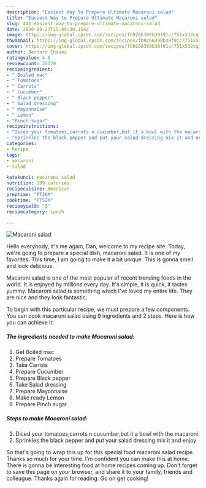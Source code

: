 ```yaml
---
description: "Easiest Way to Prepare Ultimate Macaroni salad"
title: "Easiest Way to Prepare Ultimate Macaroni salad"
slug: 441-easiest-way-to-prepare-ultimate-macaroni-salad
date: 2020-09-27T15:49:30.154Z
image: https://img-global.cpcdn.com/recipes/fb9266398b38f91c/751x532cq70/macaroni-salad-recipe-main-photo.jpg
thumbnail: https://img-global.cpcdn.com/recipes/fb9266398b38f91c/751x532cq70/macaroni-salad-recipe-main-photo.jpg
cover: https://img-global.cpcdn.com/recipes/fb9266398b38f91c/751x532cq70/macaroni-salad-recipe-main-photo.jpg
author: Bernard Chavez
ratingvalue: 4.6
reviewcount: 35570
recipeingredient:
- " Boiled mac"
- " Tomatoes"
- " Carrots"
- " Cucumber"
- " Black pepper"
- " Salad dressing"
- " Mayonnaise"
- " Lemon"
- "Pinch sugar"
recipeinstructions:
- "Diced your tomatoes,carrots n cucumber,but it a bowl with the macaroni"
- "Sprinkles the black pepper and put your salad dressing mix it and enjoy"
categories:
- Recipe
tags:
- macaroni
- salad

katakunci: macaroni salad 
nutrition: 199 calories
recipecuisine: American
preptime: "PT26M"
cooktime: "PT52M"
recipeyield: "3"
recipecategory: Lunch

---
```



![Macaroni salad](https://img-global.cpcdn.com/recipes/fb9266398b38f91c/751x532cq70/macaroni-salad-recipe-main-photo.jpg)

Hello everybody, it's me again, Dan, welcome to my recipe site. Today, we're going to prepare a special dish, macaroni salad. It is one of my favorites. This time, I am going to make it a bit unique. This is gonna smell and look delicious.



Macaroni salad is one of the most popular of recent trending foods in the world. It is enjoyed by millions every day. It's simple, it is quick, it tastes yummy. Macaroni salad is something which I've loved my entire life. They are nice and they look fantastic.


To begin with this particular recipe, we must prepare a few components. You can cook macaroni salad using 9 ingredients and 2 steps. Here is how you can achieve it.

<!--inarticleads1-->

##### The ingredients needed to make Macaroni salad:

1. Get  Boiled mac
1. Prepare  Tomatoes
1. Take  Carrots
1. Prepare  Cucumber
1. Prepare  Black pepper
1. Take  Salad dressing
1. Prepare  Mayonnaise
1. Make ready  Lemon
1. Prepare Pinch sugar




<!--inarticleads2-->

##### Steps to make Macaroni salad:

1. Diced your tomatoes,carrots n cucumber,but it a bowl with the macaroni
1. Sprinkles the black pepper and put your salad dressing mix it and enjoy




So that's going to wrap this up for this special food macaroni salad recipe. Thanks so much for your time. I'm confident you can make this at home. There is gonna be interesting food at home recipes coming up. Don't forget to save this page on your browser, and share it to your family, friends and colleague. Thanks again for reading. Go on get cooking!
